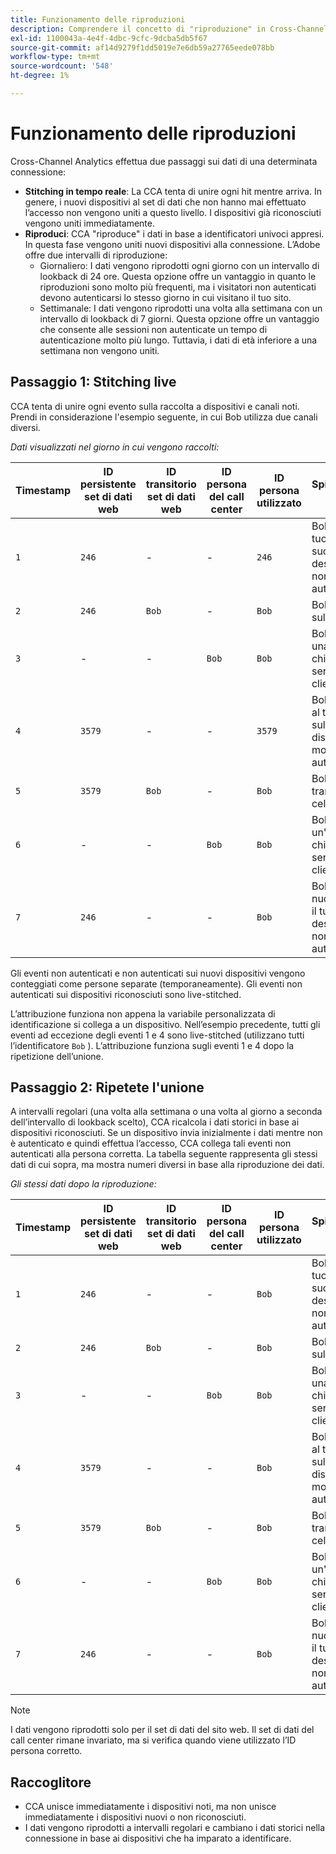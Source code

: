 ```yaml
---
title: Funzionamento delle riproduzioni
description: Comprendere il concetto di "riproduzione" in Cross-Channel Analytics
exl-id: 1100043a-4e4f-4dbc-9cfc-9dcba5db5f67
source-git-commit: af14d9279f1dd5019e7e6db59a27765eede078bb
workflow-type: tm+mt
source-wordcount: '548'
ht-degree: 1%

---
```


# Funzionamento delle riproduzioni

Cross-Channel Analytics effettua due passaggi sui dati di una determinata connessione:

* **Stitching in tempo reale**: La CCA tenta di unire ogni hit mentre arriva. In genere, i nuovi dispositivi al set di dati che non hanno mai effettuato l’accesso non vengono uniti a questo livello. I dispositivi già riconosciuti vengono uniti immediatamente.
* **Riproduci**: CCA &quot;riproduce&quot; i dati in base a identificatori univoci appresi. In questa fase vengono uniti nuovi dispositivi alla connessione. L’Adobe offre due intervalli di riproduzione:
   * Giornaliero: I dati vengono riprodotti ogni giorno con un intervallo di lookback di 24 ore. Questa opzione offre un vantaggio in quanto le riproduzioni sono molto più frequenti, ma i visitatori non autenticati devono autenticarsi lo stesso giorno in cui visitano il tuo sito.
   * Settimanale: I dati vengono riprodotti una volta alla settimana con un intervallo di lookback di 7 giorni. Questa opzione offre un vantaggio che consente alle sessioni non autenticate un tempo di autenticazione molto più lungo. Tuttavia, i dati di età inferiore a una settimana non vengono uniti.

## Passaggio 1: Stitching live

CCA tenta di unire ogni evento sulla raccolta a dispositivi e canali noti. Prendi in considerazione l&#39;esempio seguente, in cui Bob utilizza due canali diversi.

*Dati visualizzati nel giorno in cui vengono raccolti:*

| Timestamp | ID persistente set di dati web | ID transitorio set di dati web | ID persona del call center | ID persona utilizzato | Spiegazione dell&#39;hit | Metrica Persone (cumulativa) |
| --- | --- | --- | --- | --- | --- | --- |
| `1` | `246` | - | - | `246` | Bob visita il tuo sito sul suo desktop, non autenticato | `1` (246) |
| `2` | `246` | `Bob` | - | `Bob` | Bob accede sul desktop | `2` (246 e Bob) |
| `3` | - | - | `Bob` | `Bob` | Bob effettua una chiamata al servizio clienti | `2` (246 e Bob) |
| `4` | `3579` | - | - | `3579` | Bob accede al tuo sito sul suo dispositivo mobile, non autenticato | `3` (246, Bob e 3579) |
| `5` | `3579` | `Bob` | - | `Bob` | Bob accede tramite cellulare | `3` (246, Bob e 3579) |
| `6` | - | - | `Bob` | `Bob` | Bob effettua un&#39;altra chiamata al servizio clienti | `3` (246, Bob e 3579) |
| `7` | `246` | - | - | `Bob` | Bob visita nuovamente il tuo sito sul desktop, non autenticato | `3` (246, Bob e 3579) |

Gli eventi non autenticati e non autenticati sui nuovi dispositivi vengono conteggiati come persone separate (temporaneamente). Gli eventi non autenticati sui dispositivi riconosciuti sono live-stitched.

L’attribuzione funziona non appena la variabile personalizzata di identificazione si collega a un dispositivo. Nell’esempio precedente, tutti gli eventi ad eccezione degli eventi 1 e 4 sono live-stitched (utilizzano tutti l’identificatore `Bob` ). L’attribuzione funziona sugli eventi 1 e 4 dopo la ripetizione dell’unione.

## Passaggio 2: Ripetete l&#39;unione

A intervalli regolari (una volta alla settimana o una volta al giorno a seconda dell’intervallo di lookback scelto), CCA ricalcola i dati storici in base ai dispositivi riconosciuti. Se un dispositivo invia inizialmente i dati mentre non è autenticato e quindi effettua l’accesso, CCA collega tali eventi non autenticati alla persona corretta. La tabella seguente rappresenta gli stessi dati di cui sopra, ma mostra numeri diversi in base alla riproduzione dei dati.

*Gli stessi dati dopo la riproduzione:*

| Timestamp | ID persistente set di dati web | ID transitorio set di dati web | ID persona del call center | ID persona utilizzato | Spiegazione dell&#39;hit | Metrica Persone (cumulativa) |
| --- | --- | --- | --- | --- | --- | --- |
| `1` | `246` | - | - | `Bob` | Bob visita il tuo sito sul suo desktop, non autenticato | `1` (Bob) |
| `2` | `246` | `Bob` | - | `Bob` | Bob accede sul desktop | `1` (Bob) |
| `3` | - | - | `Bob` | `Bob` | Bob effettua una chiamata al servizio clienti | `1` (Bob) |
| `4` | `3579` | - | - | `Bob` | Bob accede al tuo sito sul suo dispositivo mobile, non autenticato | `1` (Bob) |
| `5` | `3579` | `Bob` | - | `Bob` | Bob accede tramite cellulare | `1` (Bob) |
| `6` | - | - | `Bob` | `Bob` | Bob effettua un&#39;altra chiamata al servizio clienti | `1` (Bob) |
| `7` | `246` | - | - | `Bob` | Bob visita nuovamente il tuo sito sul desktop, non autenticato | `1` (Bob) |

>[!NOTE]
>
>I dati vengono riprodotti solo per il set di dati del sito web. Il set di dati del call center rimane invariato, ma si verifica quando viene utilizzato l’ID persona corretto.

## Raccoglitore

* CCA unisce immediatamente i dispositivi noti, ma non unisce immediatamente i dispositivi nuovi o non riconosciuti.
* I dati vengono riprodotti a intervalli regolari e cambiano i dati storici nella connessione in base ai dispositivi che ha imparato a identificare.
